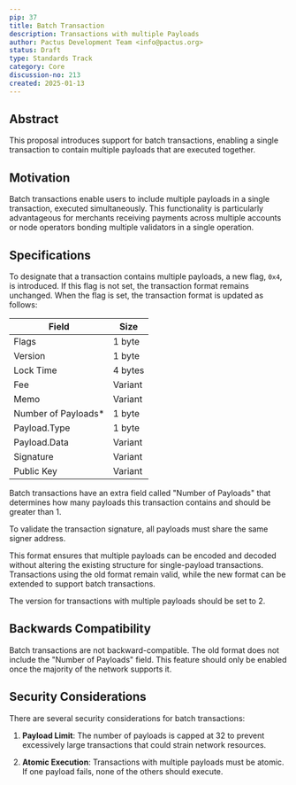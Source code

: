 ```yaml
---
pip: 37
title: Batch Transaction
description: Transactions with multiple Payloads
author: Pactus Development Team <info@pactus.org>
status: Draft
type: Standards Track
category: Core
discussion-no: 213
created: 2025-01-13
---
```


## Abstract

This proposal introduces support for batch transactions,
enabling a single transaction to contain multiple payloads that are executed together.

## Motivation

Batch transactions enable users to include multiple payloads in a single transaction, executed simultaneously.
This functionality is particularly advantageous for merchants receiving payments across multiple accounts or
node operators bonding multiple validators in a single operation.

## Specifications

To designate that a transaction contains multiple payloads, a new flag, `0x4`, is introduced.
If this flag is not set, the transaction format remains unchanged.
When the flag is set, the transaction format is updated as follows:

| Field               | Size    |
| ------------------- | ------- |
| Flags               | 1 byte  |
| Version             | 1 byte  |
| Lock Time           | 4 bytes |
| Fee                 | Variant |
| Memo                | Variant |
| Number of Payloads* | 1 byte  |
| Payload.Type        | 1 byte  |
| Payload.Data        | Variant |
| Signature           | Variant |
| Public Key          | Variant |

Batch transactions have an extra field called "Number of Payloads"
that determines how many payloads this transaction contains and should be greater than 1.

To validate the transaction signature, all payloads must share the same signer address.

This format ensures that multiple payloads can be encoded and decoded without
altering the existing structure for single-payload transactions.
Transactions using the old format remain valid,
while the new format can be extended to support batch transactions.

The version for transactions with multiple payloads should be set to 2.

## Backwards Compatibility

Batch transactions are not backward-compatible.
The old format does not include the "Number of Payloads" field.
This feature should only be enabled once the majority of the network supports it.

## Security Considerations

There are several security considerations for batch transactions:

1. **Payload Limit**:
   The number of payloads is capped at 32 to prevent excessively large transactions that
   could strain network resources.

2. **Atomic Execution**:
   Transactions with multiple payloads must be atomic.
   If one payload fails, none of the others should execute.
